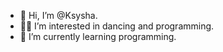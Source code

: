 - 👋 Hi, I’m @Ksysha.
- 👀💞️ I’m interested in dancing and programming.
- 🌱 I’m currently learning programming.

<!---
Ksybalet0/Ksybalet0 is a ✨ special ✨ repository because its `README.md` (this file) appears on your GitHub profile.
You can click the Preview link to take a look at your changes.
--->
